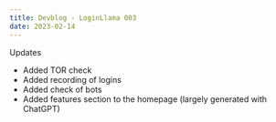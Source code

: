 ```yaml
---
title: Devblog - LoginLlama 003
date: 2023-02-14
---
```


Updates

* Added TOR check
* Added recording of logins
* Added check of bots
* Added features section to the homepage (largely generated with ChatGPT)
